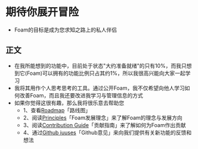 # 期待你展开冒险
- Foam的目标是成为您求知之路上的私人伴侣

## 正文
- 在我所能想到的功能中，目前处于状态"大约准备就绪"的只有10%，而我只想到它(Foam)可以拥有的功能比例只占其约1%，所以我很高兴能向大家一起学习
- 我将其用作个人思考思考的工具。通过公开Foam，我不仅希望向他人学习如何改善Foam，而且我还要改进我学习与管理信息的方式
- 如果你觉得这很有趣，那么我将很乐意去帮助您
  - 1、查看[Roadmap](roadmap.md)「路线图」
  - 2、阅读[Principles](principles.md)「Foam发展理念」来了解Foam的理念与发展方向
  - 3、阅读[Contribution Guide](../recipes/contribute.md)「贡献指南」来了解如何为Foam作出贡献
  - 4、通过[Github iuuses](https://github.com/foambubble/foam/issues)「Github意见」来向我们提供有关新功能的反馈和想法